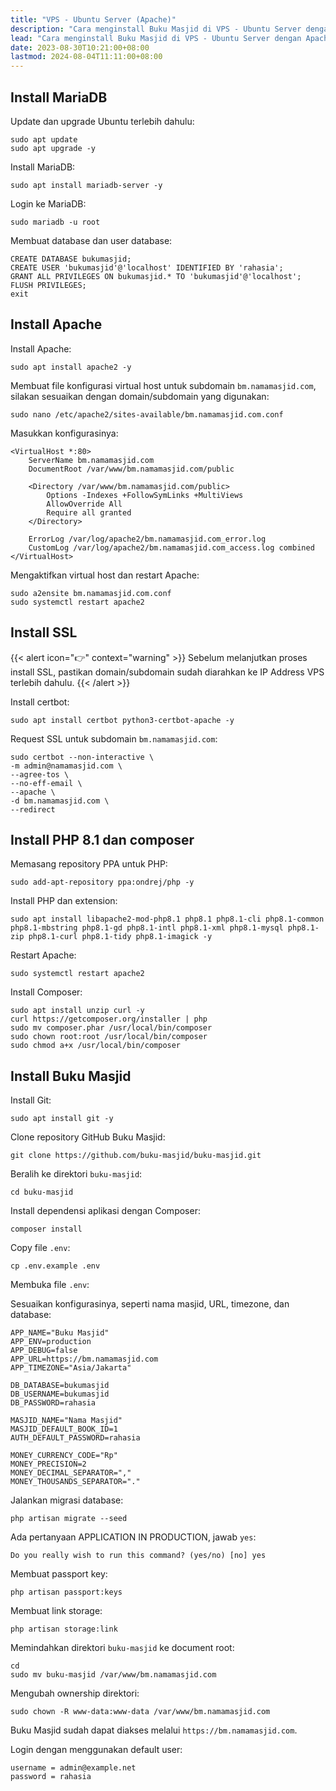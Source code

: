 ```yaml
---
title: "VPS - Ubuntu Server (Apache)"
description: "Cara menginstall Buku Masjid di VPS - Ubuntu Server dengan Apache Web Server."
lead: "Cara menginstall Buku Masjid di VPS - Ubuntu Server dengan Apache Web Server."
date: 2023-08-30T10:21:00+08:00
lastmod: 2024-08-04T11:11:00+08:00
---
```


## Install MariaDB 

Update dan upgrade Ubuntu terlebih dahulu:

```
sudo apt update
sudo apt upgrade -y
```

Install MariaDB:

```
sudo apt install mariadb-server -y
```

Login ke MariaDB:

```
sudo mariadb -u root
```

Membuat database dan user database:

```
CREATE DATABASE bukumasjid;
CREATE USER 'bukumasjid'@'localhost' IDENTIFIED BY 'rahasia';
GRANT ALL PRIVILEGES ON bukumasjid.* TO 'bukumasjid'@'localhost';
FLUSH PRIVILEGES;
exit
```

## Install Apache

Install Apache:

```
sudo apt install apache2 -y
```

Membuat file konfigurasi virtual host untuk subdomain `bm.namamasjid.com`, silakan sesuaikan dengan domain/subdomain yang digunakan:

```
sudo nano /etc/apache2/sites-available/bm.namamasjid.com.conf
```

Masukkan konfigurasinya:

```
<VirtualHost *:80>
    ServerName bm.namamasjid.com
    DocumentRoot /var/www/bm.namamasjid.com/public

    <Directory /var/www/bm.namamasjid.com/public>
        Options -Indexes +FollowSymLinks +MultiViews
        AllowOverride All
        Require all granted
    </Directory>    

    ErrorLog /var/log/apache2/bm.namamasjid.com_error.log
    CustomLog /var/log/apache2/bm.namamasjid.com_access.log combined    
</VirtualHost>
```

Mengaktifkan virtual host dan restart Apache:

```
sudo a2ensite bm.namamasjid.com.conf
sudo systemctl restart apache2	
```

## Install SSL

{{< alert icon="👉" context="warning" >}}
Sebelum melanjutkan proses install SSL, pastikan domain/subdomain sudah diarahkan ke IP Address VPS terlebih dahulu.
{{< /alert >}}

Install certbot:

```
sudo apt install certbot python3-certbot-apache -y
```

Request SSL untuk subdomain `bm.namamasjid.com`:

```
sudo certbot --non-interactive \
-m admin@namamasjid.com \
--agree-tos \
--no-eff-email \
--apache \
-d bm.namamasjid.com \
--redirect
```

## Install PHP 8.1 dan composer

Memasang repository PPA untuk PHP:

```
sudo add-apt-repository ppa:ondrej/php -y
```

Install PHP dan extension:

```
sudo apt install libapache2-mod-php8.1 php8.1 php8.1-cli php8.1-common php8.1-mbstring php8.1-gd php8.1-intl php8.1-xml php8.1-mysql php8.1-zip php8.1-curl php8.1-tidy php8.1-imagick -y
```

Restart Apache:

```
sudo systemctl restart apache2
```

Install Composer:

```
sudo apt install unzip curl -y
curl https://getcomposer.org/installer | php
sudo mv composer.phar /usr/local/bin/composer
sudo chown root:root /usr/local/bin/composer
sudo chmod a+x /usr/local/bin/composer
```

## Install Buku Masjid

Install Git:

```
sudo apt install git -y
```

Clone repository GitHub Buku Masjid:

```
git clone https://github.com/buku-masjid/buku-masjid.git
```

Beralih ke direktori `buku-masjid`:

```
cd buku-masjid
```

Install dependensi aplikasi dengan Composer:

```
composer install
```

Copy file `.env`:

```
cp .env.example .env
```

Membuka file `.env`:

Sesuaikan konfigurasinya, seperti nama masjid, URL, timezone, dan database:

```
APP_NAME="Buku Masjid"
APP_ENV=production
APP_DEBUG=false
APP_URL=https://bm.namamasjid.com
APP_TIMEZONE="Asia/Jakarta"

DB_DATABASE=bukumasjid
DB_USERNAME=bukumasjid
DB_PASSWORD=rahasia

MASJID_NAME="Nama Masjid"
MASJID_DEFAULT_BOOK_ID=1
AUTH_DEFAULT_PASSWORD=rahasia

MONEY_CURRENCY_CODE="Rp"
MONEY_PRECISION=2
MONEY_DECIMAL_SEPARATOR=","
MONEY_THOUSANDS_SEPARATOR="."
```

Jalankan migrasi database:

```
php artisan migrate --seed
```

Ada pertanyaan APPLICATION IN PRODUCTION, jawab `yes`:

```
Do you really wish to run this command? (yes/no) [no] yes	
```

Membuat passport key:

```
php artisan passport:keys
```

Membuat link storage:

```
php artisan storage:link
```

Memindahkan direktori `buku-masjid` ke document root:

```
cd
sudo mv buku-masjid /var/www/bm.namamasjid.com
```

Mengubah ownership direktori:

```
sudo chown -R www-data:www-data /var/www/bm.namamasjid.com	
```

Buku Masjid sudah dapat diakses melalui `https://bm.namamasjid.com`. 

Login dengan menggunakan default user:

```
username = admin@example.net
password = rahasia
```
